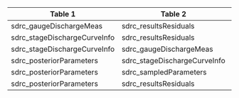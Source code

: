 |Table 1|Table 2|Join By|
|----------------------------|-------------------------------------------------------------------------------|------------|
|sdrc_gaugeDischargeMeas|sdrc_resultsResiduals|gaugeEventID|
|sdrc_stageDischargeCurveInfo|sdrc_resultsResiduals|allEventID|
|sdrc_stageDischargeCurveInfo|sdrc_gaugeDischargeMeas|allEventID|
|sdrc_posteriorParameters|sdrc_stageDischargeCurveInfo|curveID|
|sdrc_posteriorParameters|sdrc_sampledParameters|curveID|
|sdrc_posteriorParameters|sdrc_resultsResiduals|curveID|
